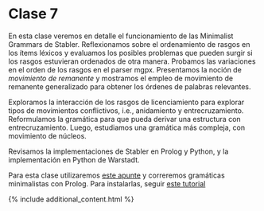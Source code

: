 # Clase 7

En esta clase veremos en detalle el funcionamiento de las Minimalist Grammars de Stabler. Reflexionamos sobre el ordenamiento de rasgos en los ítems léxicos y evaluamos los posibles problemas que pueden surgir si los rasgos estuvieran ordenados de otra manera. Probamos las variaciones en el orden de los rasgos en el parser mgpx. Presentamos la noción de _movimiento de remanente_ y mostramos el empleo de movimiento de remanente generalizado para obtener los órdenes de palabras relevantes. 

Exploramos la interacción de los rasgos de licenciamiento para explorar tipos de movimientos conflictivos, i.e., anidamiento y entrecruzamiento. Reformulamos la gramática para que pueda derivar una estructura con entrecruzamiento. Luego, estudiamos una gramática más compleja, con movimiento de núcleos. 

Revisamos la implementaciones de Stabler en Prolog y Python, y la implementación en Python de Warstadt.


Para esta clase utilizaremos [este apunte](handout.pdf) y correremos gramáticas minimalistas con Prolog. Para instalarlas, seguir [este tutorial](./ParserMinimalistaStabler1/instructions.md)


{% include additional_content.html %}
